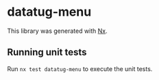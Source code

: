# datatug-menu

This library was generated with [Nx](https://nx.dev).

## Running unit tests

Run `nx test datatug-menu` to execute the unit tests.
